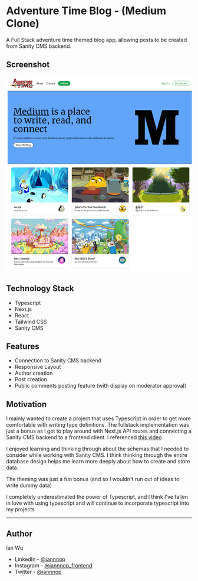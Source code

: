# Adventure Time Blog - (Medium Clone)

A Full Stack adventure time themed blog app, allowing posts to be created from Sanity CMS backend.


## Screenshot
![](./mainpage.png)

## Technology Stack
- Typescript
- Next.js
- React
- Tailwind CSS
- Sanity CMS

## Features

- Connection to Sanity CMS backend
- Responsive Layout
- Author creation
- Post creation
- Public comments posting feature (with display on moderator approval)

## Motivation

I mainly wanted to create a project that uses Typescript in order to get more comfortable with writing type definitions. The fullstack implementation was just a bonus as I got to play around with Next.js API routes and connecting a Sanity CMS backend to a frontend client. I referenced [this video](https://www.youtube.com/watch?v=I2dcpatq54o)

I enjoyed learning and thinking through about the schemas that I needed to consider while working with Sanity CMS. I think thinking through the entire database design helps me learn more deeply about how to create and store data.

The theming was just a fun bonus (and so I wouldn't run out of ideas to write dummy data)

I completely underestimated the power of Typescript, and I think I've fallen in love with using typescript and will continue to incorporate typescript into my projects

---

## Author
Ian Wu

- LinkedIn - [@iannnop](https://www.linkedin.com/in/iannnop/)
- Instagram - [@iannnop_frontend](https://www.instagram.com/iannnop_frontend/)
- Twitter - [@iannnop](https://www.twitter.com/iannnop)